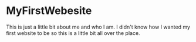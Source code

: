 # MyFirstWebesite


This is just a little bit about me and who I am. I didn't know how I wanted my first website to be so this is a little bit all over the place.
